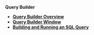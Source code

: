 <strong>Query Builder<strong>
<ul>
<li><a href="/articles/11_query_builder/01_query_builder_overview.md">Query Builder Overview</a></li>
<li><a href="/articles/11_query_builder/02_query_builder_window.md">Query Builder Window</a></li>
<li><a href="/articles/11_query_builder/03_building_and_running_an_sql_query.md">Building and Running an SQL Query</a></li>
<ul>
  




